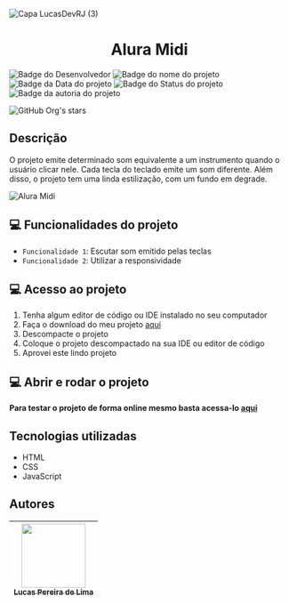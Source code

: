 ![Capa LucasDevRJ (3)](https://github.com/LucasDevRJ/alura-midi/assets/95040236/b22efc4b-967f-4fc3-a599-8e08c23cb8d1)

<h1 align="center">Alura Midi</h1>

![Badge do Desenvolvedor](https://img.shields.io/badge/Desenvolvedor-LucasDevRJ-%23000000)
![Badge do nome do projeto](https://img.shields.io/badge/Projeto-Alura_Midi-%23000000)
![Badge da Data do projeto](https://img.shields.io/badge/Data-06/2023-%23000000)
![Badge do Status do projeto](https://img.shields.io/badge/Status-Finalizado-%23000000)
![Badge da autoria do projeto](https://img.shields.io/badge/Autoral-Não-%23000000)

![GitHub Org's stars](https://img.shields.io/github/stars/LucasDevRJ?style=social)

## Descrição

O projeto emite determinado som equivalente a um instrumento quando o usuário clicar nele. Cada tecla do teclado emite um som diferente. Além disso, o projeto tem uma linda estilização, com um fundo em degrade.

![Alura Midi](https://github.com/LucasDevRJ/alura-midi/assets/95040236/7408a037-020a-4554-ae5f-75e43c85ccdc)

## :computer: Funcionalidades do projeto

- `Funcionalidade 1`: Escutar som emitido pelas teclas
- `Funcionalidade 2`: Utilizar a responsividade

## :computer: Acesso ao projeto

1. Tenha algum editor de código ou IDE instalado no seu computador
2. Faça o download do meu projeto <a href="https://github.com/LucasDevRJ/alura-midi/archive/refs/heads/main.zip">aqui</a>
3. Descompacte o projeto
4. Coloque o projeto descompactado na sua IDE ou editor de código
5. Aprovei este lindo projeto

## :computer: Abrir e rodar o projeto

**Para testar o projeto de forma online mesmo basta acessa-lo <a href="https://alura-midi-beige.vercel.app/">aqui</a>**

## Tecnologias utilizadas

- HTML
- CSS
- JavaScript

## Autores

| [<img src="https://avatars.githubusercontent.com/u/95040236?v=4" width=115><br><sub>Lucas Pereira de Lima</sub>](https://github.com/LucasDevRJ)
| :---: |
